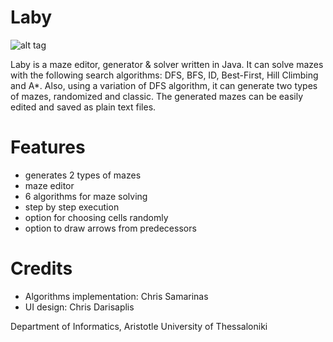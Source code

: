 # Laby
![alt tag](https://lh3.googleusercontent.com/-8AYHe47TSZo/VTgIPf0e5NI/AAAAAAAAAWg/snOY5NtzVRg/w794-h410-no/laby.png)

Laby is a maze editor, generator &amp; solver written in Java. It can solve mazes with the following search algorithms: DFS, BFS, ID, Best-First, Hill Climbing and A*. Also, using a variation of DFS algorithm, it can generate two types of mazes, randomized and classic. The generated mazes can be easily edited and saved as plain text files.

# Features
- generates 2 types of mazes
- maze editor
- 6 algorithms for maze solving
- step by step execution
- option for choosing cells randomly
- option to draw arrows from predecessors

# Credits
- Algorithms implementation: Chris Samarinas
- UI design: Chris Darisaplis

Department of Informatics, Aristotle University of Thessaloniki
